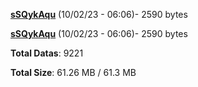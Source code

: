 [**sSQykAqu**](/data/sSQykAqu.txt) (10/02/23 - 06:06)- 2590 bytes

[**sSQykAqu**](/data/sSQykAqu.txt) (10/02/23 - 06:06)- 2590 bytes

**Total Datas**: 9221

**Total Size**: 61.26 MB / 61.3 MB